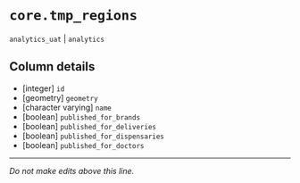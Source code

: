 # `core.tmp_regions`
`analytics_uat` | `analytics`

## Column details
* [integer]   `id`
* [geometry]  `geometry`
* [character varying] `name`
* [boolean]   `published_for_brands`
* [boolean]   `published_for_deliveries`
* [boolean]   `published_for_dispensaries`
* [boolean]   `published_for_doctors`

-------------------------------------------------------------------------------
*Do not make edits above this line.*
